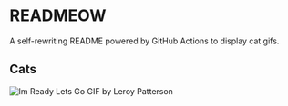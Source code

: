 # READMEOW

A self-rewriting README powered by GitHub Actions to display cat gifs.

## Cats

![Im Ready Lets Go GIF by Leroy Patterson](https://media4.giphy.com/media/CjmvTCZf2U3p09Cn0h/200.gif?cid=9acd02da9x9no1g0wuardyyi28h25fru1zwwc5mf19ko1q8a&ep=v1_gifs_search&rid=200.gif&ct=g)
